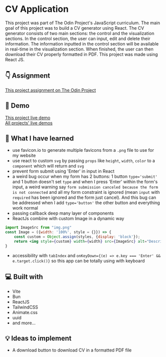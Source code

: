 # CV Application

This project was part of The Odin Project's JavaScript curriculum. The main goal of this project was to build a CV generator using React. The CV generator consists of two main sections: the control and the visualization sections. In the control section, the user can input, edit and delete their information. The information inputted in the control section will be available in real-time in the visualization section. When finished, the user can then download their CV properly formatted in PDF. This project was made using React JS.

## 👇 Assignment

[This project assignment on The Odin Project](https://www.theodinproject.com/lessons/node-path-react-new-cv-application)

## 🚀 Demo

[This project live demo](https://cv-application-top.netlify.app/)  
[All projects' live demos](https://minhhoccode111.github.io/all-projects-live-demos/)

## 📘 What I have learned

- use favicon.io to generate multiple favicons from a `.png` file to use for my website
- use react to custom `svg` by passing `props` like `height`, `width`, `color` to a `component` which will return and `svg`
- prevent form submit using 'Enter' in input in React
- a weird bug occur when my form has 2 buttons: 1 button `type='submit'` and 1 button doesn't set `type` and when I press 'Enter' within the form's input, a weird warning say `form submission canceled because the form is not connected` and all my form constraint is ignored (mean `input` with `required` has been ignored and the form just cancel). And this bug can be addressed when I add `type='button'` the other button and everything work normal
- passing callback deep many layer of components
- ReactJs combine with custom Image in a dynamic way

```jsx
import ImageSrc from "img.png"
const Image = ({width: '100%', style = {}}) => {
	const custom = Object.assign(styles, {display: 'block'});
	return <img style={custom} width={width} src={ImageSrc} alt="Describe this picture"/>
}
```

- accessibility with `tabIndex` and `onKeyDown={(e) => e.key === 'Enter' && e.target.click()}` so this app can be totally using with keyboard

## 💻 Built with

- Vite
- Bun
- ReactJS
- TailwindCSS
- Animate.css
- uuid
- and more...

## 💡 Ideas to implement

- A download button to download CV in a formatted PDF file
